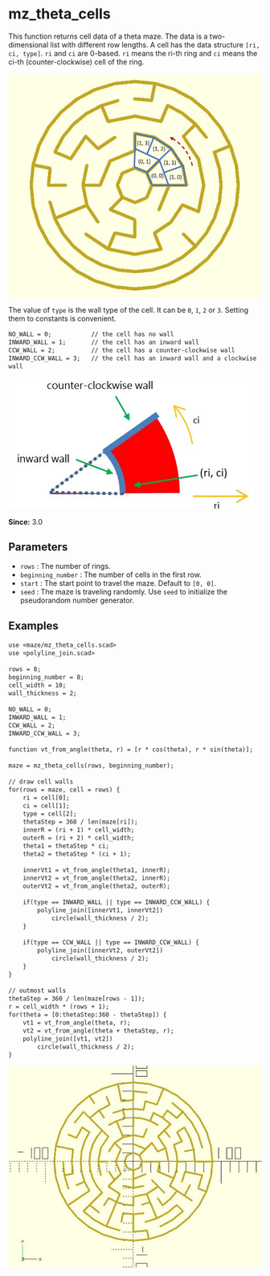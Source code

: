 # mz_theta_cells

This function returns cell data of a theta maze. The data is a two-dimensional list with different row lengths. A cell has the data structure `[ri, ci, type]`. `ri` and `ci` are 0-based. `ri` means the ri-th ring and `ci` means the ci-th (counter-clockwise) cell of the ring. 

![mz_theta_cells](images/lib3x-mz_theta_cells-1.JPG)

The value of `type` is the wall type of the cell. It can be `0`, `1`, `2` or `3`. Setting them to constants is convenient.

	NO_WALL = 0;           // the cell has no wall
	INWARD_WALL = 1;       // the cell has an inward wall
	CCW_WALL = 2;          // the cell has a counter-clockwise wall
	INWARD_CCW_WALL = 3;   // the cell has an inward wall and a clockwise wall

![mz_theta_cells](images/lib3x-mz_theta_cells-2.JPG)

**Since:** 3.0

## Parameters

- `rows` : The number of rings.
- `beginning_number` : The number of cells in the first row.
- `start` : The start point to travel the maze. Default to `[0, 0]`.
- `seed` : The maze is traveling randomly. Use `seed` to initialize the pseudorandom number generator.

## Examples
    
	use <maze/mz_theta_cells.scad>
	use <polyline_join.scad>

	rows = 8;
	beginning_number = 8;
	cell_width = 10;
	wall_thickness = 2;

	NO_WALL = 0;           
	INWARD_WALL = 1;      
	CCW_WALL = 2;         
	INWARD_CCW_WALL = 3;   

	function vt_from_angle(theta, r) = [r * cos(theta), r * sin(theta)];

	maze = mz_theta_cells(rows, beginning_number);

	// draw cell walls
	for(rows = maze, cell = rows) {		
		ri = cell[0];
		ci = cell[1];
		type = cell[2];
		thetaStep = 360 / len(maze[ri]);
		innerR = (ri + 1) * cell_width;
		outerR = (ri + 2) * cell_width;
		theta1 = thetaStep * ci;
		theta2 = thetaStep * (ci + 1);
		
		innerVt1 = vt_from_angle(theta1, innerR);
		innerVt2 = vt_from_angle(theta2, innerR);
		outerVt2 = vt_from_angle(theta2, outerR);
		
		if(type == INWARD_WALL || type == INWARD_CCW_WALL) {
			polyline_join([innerVt1, innerVt2])
				circle(wall_thickness / 2);
		}

		if(type == CCW_WALL || type == INWARD_CCW_WALL) {
			polyline_join([innerVt2, outerVt2])
				circle(wall_thickness / 2);
		}
	}

    // outmost walls
	thetaStep = 360 / len(maze[rows - 1]);
	r = cell_width * (rows + 1);
	for(theta = [0:thetaStep:360 - thetaStep]) {
		vt1 = vt_from_angle(theta, r);
		vt2 = vt_from_angle(theta + thetaStep, r);
		polyline_join([vt1, vt2])
			circle(wall_thickness / 2);
	} 

![mz_theta_cells](images/lib3x-mz_theta_cells-3.JPG)